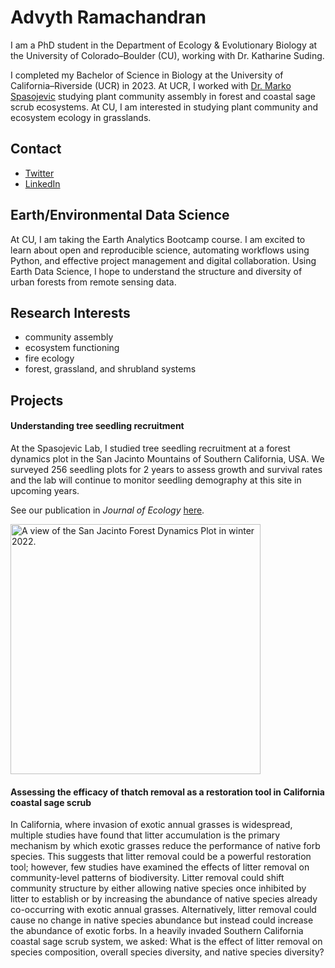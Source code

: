 # Advyth Ramachandran
I am a PhD student in the Department of Ecology & Evolutionary Biology at the University of Colorado–Boulder (CU), working with Dr. Katharine Suding.

I completed my Bachelor of Science in Biology at the University of California–Riverside (UCR) in 2023. At UCR, I worked with [Dr. Marko Spasojevic](https://mspaso.wixsite.com/traitecology) studying plant community assembly in forest and coastal sage scrub ecosystems. At CU, I am interested in studying plant community and ecosystem ecology in grasslands.

## Contact
- [Twitter](https://twitter.com/advythr)
- [LinkedIn](https://www.linkedin.com/in/advyth-ramachandran/)

## Earth/Environmental Data Science
At CU, I am taking the Earth Analytics Bootcamp course. I am excited to learn about open and reproducible science, automating workflows using Python, and effective project management and digital collaboration. Using Earth Data Science, I hope to understand the structure and diversity of urban forests from remote sensing data.

## Research Interests
- community assembly
- ecosystem functioning
- fire ecology
- forest, grassland, and shrubland systems

## Projects

#### Understanding tree seedling recruitment
At the Spasojevic Lab, I studied tree seedling recruitment at a forest dynamics plot in the San Jacinto Mountains of Southern California, USA. We surveyed 256 seedling plots for 2 years to assess growth and survival rates and the lab will continue to monitor seedling demography at this site in upcoming years.

See our publication in *Journal of Ecology* [here](https://besjournals.onlinelibrary.wiley.com/doi/full/10.1111/1365-2745.14132).

<img src="img/P1220333.JPG" alt="A view of the San Jacinto Forest Dynamics Plot in winter 2022." width=400>

#### Assessing the efficacy of thatch removal as a restoration tool in California coastal sage scrub
In California, where invasion of exotic annual grasses is widespread, multiple studies have found that litter accumulation is the primary mechanism by which exotic grasses reduce the performance of native forb species. This suggests that litter removal could be a powerful restoration tool; however, few studies have examined the effects of litter removal on community-level patterns of biodiversity. Litter removal could shift community structure by either allowing native species once inhibited by litter to establish or by increasing the abundance of native species already co-occurring with exotic annual grasses. Alternatively, litter removal could cause no change in native species abundance but instead could increase the abundance of exotic forbs. In a heavily invaded Southern California coastal sage scrub system, we asked: What is the effect of litter removal on species composition, overall species diversity, and native species diversity?
